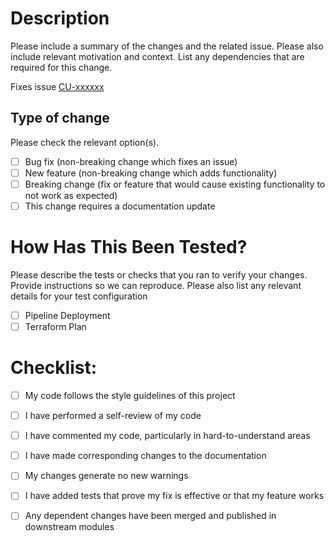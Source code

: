 # Description

Please include a summary of the changes and the related issue. Please also include relevant motivation and context. List any dependencies that are required for this change.

Fixes issue [CU-xxxxxx](https://app.clickup.com/t/<clickup_task_id>)

## Type of change

Please check the relevant option(s).

- [ ] Bug fix (non-breaking change which fixes an issue)
- [ ] New feature (non-breaking change which adds functionality)
- [ ] Breaking change (fix or feature that would cause existing functionality to not work as expected)
- [ ] This change requires a documentation update

# How Has This Been Tested?

Please describe the tests or checks that you ran to verify your changes. Provide instructions so we can reproduce. Please also list any relevant details for your test configuration

- [ ] Pipeline Deployment
- [ ] Terraform Plan

# Checklist:

- [ ] My code follows the style guidelines of this project
- [ ] I have performed a self-review of my code
- [ ] I have commented my code, particularly in hard-to-understand areas
- [ ] I have made corresponding changes to the documentation
- [ ] My changes generate no new warnings
- [ ] I have added tests that prove my fix is effective or that my feature works
- [ ] Any dependent changes have been merged and published in downstream modules


